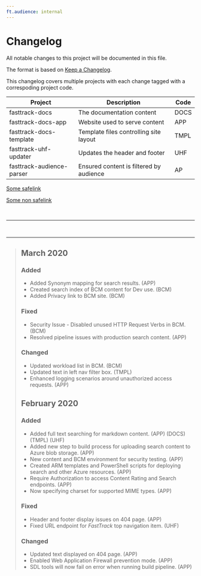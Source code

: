 ```yaml
---
ft.audience: internal
---
```


# Changelog

All notable changes to this project will be documented in this file.

The format is based on [Keep a Changelog](http://keepachangelog.com/en/1.0.0/).

This changelog covers multiple projects with each change tagged with a correspoding project code.

|Project|Description|Code
|---|---|---|
|fasttrack-docs|The documentation content|DOCS|
|fasttrack-docs-app|Website used to serve content|APP|
|fasttrack-docs-template|Template files controlling site layout|TMPL|
|fasttrack-uhf-updater|Updates the header and footer|UHF|
|fasttrack-audience-parser|Ensured content is filtered by audience|AP|

[Some safelink](https://nam06.safelinks.protection.outlook.com/?url=https%3A%2F%2Fmicrosoft.sharepoint.com%2Fteams%2FFastTrackCollaborationPM%2FShared%2520Documents%2FFastTrack%2520Content%2520Management&data=02%7C01%7Cv-wiknol%40microsoft.com%7Cd01700b79e134185b88408d7ebc94455%7C72f988bf86f141af91ab2d7cd011db47%7C1%7C0%7C637237122579493042&sdata=EOKcpGSx9FP27zwtXxrViQt40iZoXS4v%2BNMs85yj9YY%3D&reserved=0)

[Some non safelink](https://mysite.com)

<br />

---

<br>

<hr>

> ## March 2020
>
> ### Added
>
> - Added Synonym mapping for search results. (APP)
> - Created search index of BCM content for Dev use. (BCM)
> - Added Privacy link to BCM site. (BCM)
>
> ### Fixed
>
> - Security Issue - Disabled unused HTTP Request Verbs in BCM. (BCM)
> - Resolved pipeline issues with production search content. (APP)
>
> ### Changed
>
> - Updated workload list in BCM. (BCM)
> - Updated text in left nav filter box. (TMPL)
> - Enhanced logging scenarios around unauthorized access requests. (APP)
>
> ## February 2020
>
> ### Added
>
> - Added full text searching for markdown content. (APP) (DOCS) (TMPL) (UHF)
> - Added new step to build process for uploading search content to Azure blob storage. (APP)
> - New content and BCM environment for security testing. (APP)
> - Created ARM templates and PowerShell scripts for deploying search and other Azure resources. (APP)
> - Require Authorization to access Content Rating and Search endpoints. (APP)
> - Now specifying charset for supported MIME types. (APP)
>
> ### Fixed
>
> - Header and footer display issues on 404 page. (APP)
> - Fixed URL endpoint for *FastTrack* top navigation item. (UHF)
>
> ### Changed
>
> - Updated text displayed on 404 page. (APP)
> - Enabled Web Application Firewall prevention mode. (APP)
> - SDL tools will now fail on error when running build pipeline. (APP)

